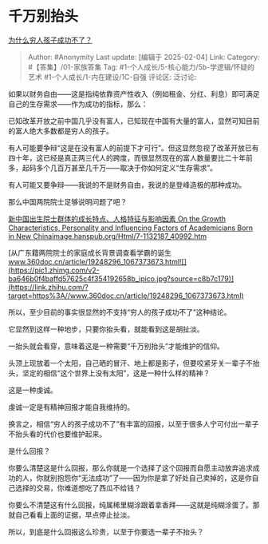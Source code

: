# 千万别抬头
[为什么穷人孩子成功不了？](https://www.zhihu.com/question/594350477/answer/92509772558)

> Author: #Anonymity
> Last update: [编辑于 2025-02-04]
> Link:
> Category: #【答集】/01-家族答集 
> Tag: #1-个人成长/5-核心能力/5b-学逻辑/怀疑的艺术 #1-个人成长/1-内在建设/1C-自强 
> 评论区:
> 泛讨论:
  
如果以财务自由——这是指纯依靠资产性收入（例如租金、分红、利息）即可满足自己的生存需求——作为成功的指标，那么：

已知改革开放之前中国几乎没有富人，已知现在中国有大量的富人，显然可知目前的富人绝大多数都是穷人的孩子。

有人可能要争辩“这是在没有富人的前提下才可行”。但这显然忽视了改革开放已有四十年，这已经是真正两三代人的跨度，而很显然现在的富人数量要比二十年前多，起码多个几百万甚至几千万——取决于你如何定义“生存需求”。

有人可能又要争辩——我说的不是财务自由，我说的是登峰造极的那种成功。

那么中国两院院士足够说明问题了吧？

[新中国出生院士群体的成长特点、人格特征与影响因素 On the Growth Characteristics, Personality and Influencing Factors of Academicians Born in New China​image.hanspub.org/Html/7-1132187_40992.htm](https://link.zhihu.com/?target=https%3A//image.hanspub.org/Html/7-1132187_40992.htm)

  

[从广东籍两院院士的家庭成长背景调查看学霸的诞生​www.360doc.cn/article/19248296_1067373673.html![](https://pic1.zhimg.com/v2-ba646b0f4baffd57625c4f354192658b_ipico.jpg?source=c8b7c179)](https://link.zhihu.com/?target=https%3A//www.360doc.cn/article/19248296_1067373673.html)

所以，至少目前的事实很显然的不支持“穷人的孩子成功不了”这种结论。

它显然到这样一种地步，只要你抬头看，就能看到这是胡扯淡。

一抬头就会看穿，意味着这是一种需要“千万别抬头”才能维护的信仰。

头顶上现放着一个太阳，自己晒的冒汗、地上都是影子，但要咬紧牙关一辈子不抬头，坚定的相信“这个世界上没有太阳”，这是一种什么样的精神？

这是一种虔诚。

虔诚一定是有精神回报才能自我维持的。

换言之，相信“穷人的孩子成功不了”有丰富的回报，以至于很多人宁可付出一辈子不抬头看的代价也要维护起来。

是什么回报？

你要么清楚这是什么回报，那么你就是一个选择了这个回报而自愿主动放弃追求成功的人，你就别抱怨你“无法成功”了——因为你是拿了好处自己卖掉的，这是你自己选择的交易，你难道想吃了西瓜不给钱？

你要么不清楚这有什么回报，纯属稀里糊涂跟着拿香拜——这就是纯糊涂蛋了。那就自己看看上面的证据，早点停止扯淡。

所以，到底是什么回报这么珍贵，以至于你要选一辈子不抬头？
